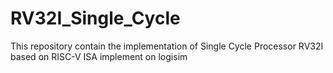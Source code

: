 # RV32I_Single_Cycle
This repository contain the implementation of Single Cycle Processor RV32I based on RISC-V ISA implement on logisim

